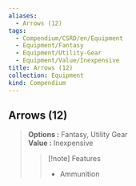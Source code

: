 ```yaml
---
aliases:
  - Arrows (12)
tags:
  - Compendium/CSRD/en/Equipment
  - Equipment/Fantasy
  - Equipment/Utility-Gear
  - Equipment/Value/Inexpensive
title: Arrows (12)
collection: Equipment
kind: Compendium
---
```

## Arrows (12)  
  
>  
> **Options :** Fantasy, Utility Gear  
> **Value :** Inexpensive  
>>[!note] Features  
>> - Ammunition